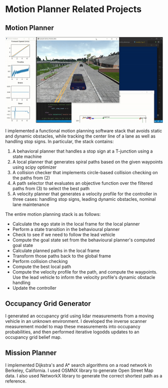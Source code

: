 # Motion Planner Related Projects

## Motion Planner
![](../Demo%20Images/mp-demo.gif)

I implemented a functional motion planning software stack that avoids static and dynamic obstacles, while tracking the center line of a lane as well as handling stop signs. In particular, the stack contains:  
1. A behavioral planner that handles a stop sign at a T-junction using a state machine
2. A local planner that generates spiral paths based on the given waypoints using scipy optimizer
3. A collision checker that implements circle-based collision checking on the paths from (2)
4. A path selector that evaluates an objective function over the filtered paths from (3) to select the best path
5. A velocity planner that generates a velocity profile for the controller in three cases: handling stop signs, leading dynamic obstacles, nominal lane maintenance

The entire motion planning stack is as follows:
- Calculate the ego state in the local frame for the local planner
- Perform a state transition in the behavioural planner
- Check to see if we need to follow the lead vehicle
- Compute the goal state set from the behavioural planner's computed goal state
- Calculate planned paths in the local frame
- Transform those paths back to the global frame
- Perform collision checking
- Compute the best local path
- Compute the velocity profile for the path, and compute the waypoints. Use the lead vehicle to inform the velocity profile's dynamic obstacle handling
- Update the controller


## Occupancy Grid Generator
I generated an occupancy grid using lidar measurements from a moving vehicle in an unknown environment. I developed the inverse scanner measurement model to map these measurements into occupancy probabilities, and then performed iterative logodds updates to an occupancy grid belief map. 

## Mission Planner
I implemented Dijkstra's and A* search algorithms on a road network in Berkeley, California. I used OSMNX library to generate Open Street Map data. I also used NetworkX library to generate the correct shortest path as a reference. 
